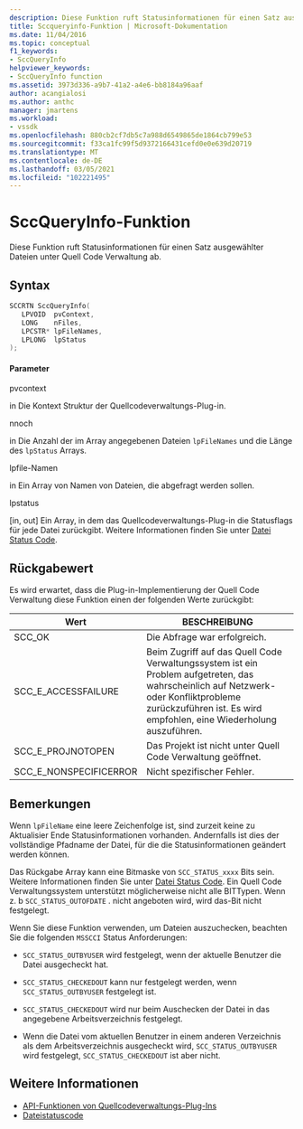 ```yaml
---
description: Diese Funktion ruft Statusinformationen für einen Satz ausgewählter Dateien unter Quell Code Verwaltung ab.
title: Sccqueryinfo-Funktion | Microsoft-Dokumentation
ms.date: 11/04/2016
ms.topic: conceptual
f1_keywords:
- SccQueryInfo
helpviewer_keywords:
- SccQueryInfo function
ms.assetid: 3973d336-a9b7-41a2-a4e6-bb8184a96aaf
author: acangialosi
ms.author: anthc
manager: jmartens
ms.workload:
- vssdk
ms.openlocfilehash: 880cb2cf7db5c7a988d6549865de1864cb799e53
ms.sourcegitcommit: f33ca1fc99f5d9372166431cefd0e0e639d20719
ms.translationtype: MT
ms.contentlocale: de-DE
ms.lasthandoff: 03/05/2021
ms.locfileid: "102221495"
---
```

# <a name="sccqueryinfo-function"></a>SccQueryInfo-Funktion
Diese Funktion ruft Statusinformationen für einen Satz ausgewählter Dateien unter Quell Code Verwaltung ab.

## <a name="syntax"></a>Syntax

```cpp
SCCRTN SccQueryInfo(
   LPVOID  pvContext,
   LONG    nFiles,
   LPCSTR* lpFileNames,
   LPLONG  lpStatus
);
```

#### <a name="parameters"></a>Parameter
 pvcontext

in Die Kontext Struktur der Quellcodeverwaltungs-Plug-in.

 nnoch

in Die Anzahl der im Array angegebenen Dateien `lpFileNames` und die Länge des `lpStatus` Arrays.

 lpfile-Namen

in Ein Array von Namen von Dateien, die abgefragt werden sollen.

 lpstatus

[in, out] Ein Array, in dem das Quellcodeverwaltungs-Plug-in die Statusflags für jede Datei zurückgibt. Weitere Informationen finden Sie unter [Datei Status Code](../extensibility/file-status-code-enumerator.md).

## <a name="return-value"></a>Rückgabewert
 Es wird erwartet, dass die Plug-in-Implementierung der Quell Code Verwaltung diese Funktion einen der folgenden Werte zurückgibt:

|Wert|BESCHREIBUNG|
|-----------|-----------------|
|SCC_OK|Die Abfrage war erfolgreich.|
|SCC_E_ACCESSFAILURE|Beim Zugriff auf das Quell Code Verwaltungssystem ist ein Problem aufgetreten, das wahrscheinlich auf Netzwerk-oder Konfliktprobleme zurückzuführen ist. Es wird empfohlen, eine Wiederholung auszuführen.|
|SCC_E_PROJNOTOPEN|Das Projekt ist nicht unter Quell Code Verwaltung geöffnet.|
|SCC_E_NONSPECIFICERROR|Nicht spezifischer Fehler.|

## <a name="remarks"></a>Bemerkungen
 Wenn `lpFileName` eine leere Zeichenfolge ist, sind zurzeit keine zu Aktualisier Ende Statusinformationen vorhanden. Andernfalls ist dies der vollständige Pfadname der Datei, für die die Statusinformationen geändert werden können.

 Das Rückgabe Array kann eine Bitmaske von `SCC_STATUS_xxxx` Bits sein. Weitere Informationen finden Sie unter [Datei Status Code](../extensibility/file-status-code-enumerator.md). Ein Quell Code Verwaltungssystem unterstützt möglicherweise nicht alle BITTypen. Wenn z. b `SCC_STATUS_OUTOFDATE` . nicht angeboten wird, wird das-Bit nicht festgelegt.

 Wenn Sie diese Funktion verwenden, um Dateien auszuchecken, beachten Sie die folgenden `MSSCCI` Status Anforderungen:

- `SCC_STATUS_OUTBYUSER` wird festgelegt, wenn der aktuelle Benutzer die Datei ausgecheckt hat.

- `SCC_STATUS_CHECKEDOUT` kann nur festgelegt werden, wenn `SCC_STATUS_OUTBYUSER` festgelegt ist.

- `SCC_STATUS_CHECKEDOUT` wird nur beim Auschecken der Datei in das angegebene Arbeitsverzeichnis festgelegt.

- Wenn die Datei vom aktuellen Benutzer in einem anderen Verzeichnis als dem Arbeitsverzeichnis ausgecheckt wird, `SCC_STATUS_OUTBYUSER` wird festgelegt, `SCC_STATUS_CHECKEDOUT` ist aber nicht.

## <a name="see-also"></a>Weitere Informationen
- [API-Funktionen von Quellcodeverwaltungs-Plug-Ins](../extensibility/source-control-plug-in-api-functions.md)
- [Dateistatuscode](../extensibility/file-status-code-enumerator.md)
